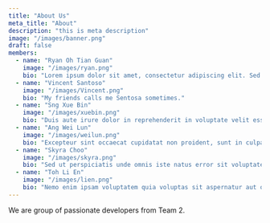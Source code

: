 ```yaml
---
title: "About Us"
meta_title: "About"
description: "this is meta description"
image: "/images/banner.png"
draft: false
members:
  - name: "Ryan Oh Tian Guan"
    image: "/images/ryan.png"
    bio: "Lorem ipsum dolor sit amet, consectetur adipiscing elit. Sed do eiusmod tempor incididunt ut labore et dolore magna aliqua."
  - name: "Vincent Santoso"
    image: "/images/Vincent.png"
    bio: "My friends calls me Sentosa sometimes."
  - name: "Sng Xue Bin"
    image: "/images/xuebin.png"
    bio: "Duis aute irure dolor in reprehenderit in voluptate velit esse cillum dolore eu fugiat nulla pariatur."
  - name: "Ang Wei Lun"
    image: "/images/weilun.png"
    bio: "Excepteur sint occaecat cupidatat non proident, sunt in culpa qui officia deserunt mollit anim id est laborum."
  - name: "Skyra Choo"
    image: "/images/skyra.png"
    bio: "Sed ut perspiciatis unde omnis iste natus error sit voluptatem accusantium doloremque laudantium, totam rem aperiam."
  - name: "Toh Li En"
    image: "/images/lien.png"
    bio: "Nemo enim ipsam voluptatem quia voluptas sit aspernatur aut odit aut fugit, sed quia consequuntur magni dolores eos qui ratione."
---
```


We are group of passionate developers from Team 2.
